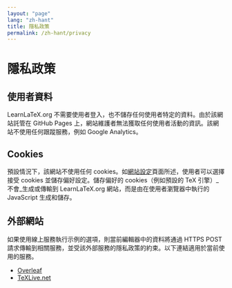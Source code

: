 ```yaml
---
layout: "page"
lang: "zh-hant"
title: 隱私政策
permalink: /zh-hant/privacy
---
```

# 隱私政策

## 使用者資料

LearnLaTeX.org 不需要使用者登入，也不儲存任何使用者特定的資料。由於該網站託管在 GitHub Pages 上，網站維護者無法獲取任何使用者活動的資訊。該網站不使用任何跟蹤服務，例如 Google Analytics。

## Cookies

預設情況下，該網站不使用任何 cookies。如[網站設定](settings)頁面所述，使用者可以選擇接受 cookies 並儲存偏好設定。儲存偏好的 cookies（例如預設的 TeX 引擎）_不會_生成或傳輸到 LearnLaTeX.org 網站，而是由在使用者瀏覽器中執行的 JavaScript 生成和儲存。

## 外部網站

如果使用線上服務執行示例的選項，則當前編輯器中的資料將通過 HTTPS POST 請求傳輸到相關服務，並受該外部服務的隱私政策的約束。以下連結適用於當前使用的服務。

* [Overleaf](https://www.overleaf.com/legal)
* [TeXLive.net](https://davidcarlisle.github.io/latexcgi/privacy)
